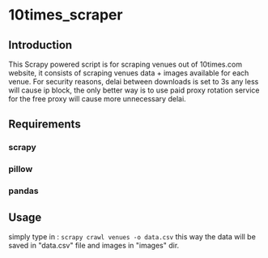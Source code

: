 # 10times_scraper
## Introduction
This Scrapy powered script is for scraping venues out of 10times.com website, it consists of scraping venues data + images available for each venue.
For security reasons, delai between downloads is set to 3s any less will cause ip block, the only better way is to use paid proxy rotation service for the 
free proxy will cause more unnecessary delai. 
## Requirements
### scrapy
### pillow
### pandas
## Usage
simply type in :
`scrapy crawl venues -o data.csv`
this way the data will be saved in "data.csv" file and images in "images" dir.

